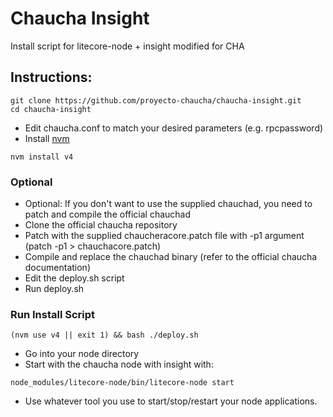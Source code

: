 # Chaucha Insight

Install script for litecore-node + insight modified for CHA

## Instructions:

```
git clone https://github.com/proyecto-chaucha/chaucha-insight.git
cd chaucha-insight
```

* Edit chaucha.conf to match your desired parameters (e.g. rpcpassword)
* Install [nvm](https://github.com/creationix/nvm)

```
nvm install v4
```

### Optional
* Optional: If you don't want to use the supplied chauchad, you need to patch and compile the official chauchad
* Clone the official chaucha repository
* Patch with the supplied chaucheracore.patch file with -p1 argument (patch -p1 > chauchacore.patch)
* Compile and replace the chauchad binary (refer to the official chaucha documentation)
* Edit the deploy.sh script
* Run deploy.sh

### Run Install Script

```
(nvm use v4 || exit 1) && bash ./deploy.sh
```

* Go into your node directory
* Start with the chaucha node with insight with:

```
node_modules/litecore-node/bin/litecore-node start
```

* Use whatever tool you use to start/stop/restart your node applications.
